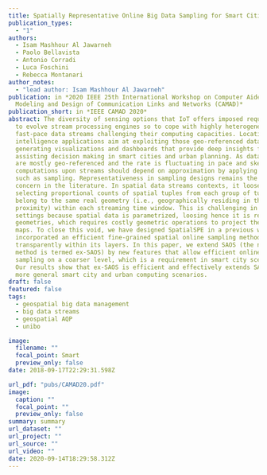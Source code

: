 ```yaml
---
title: Spatially Representative Online Big Data Sampling for Smart Cities
publication_types:
  - "1"
authors:
  - Isam Mashhour Al Jawarneh
  - Paolo Bellavista
  - Antonio Corradi
  - Luca Foschini
  - Rebecca Montanari
author_notes:
  - "lead author: Isam Mashhour Al Jawarneh"
publication: in *2020 IEEE 25th International Workshop on Computer Aided
  Modeling and Design of Communication Links and Networks (CAMAD)*
publication_short: in *IEEE CAMAD 2020*
abstract: The diversity of sensing options that IoT offers imposed requirements
  to evolve stream processing engines so to cope with highly heterogeneous and
  fast-pace data streams challenging their computing capacities. Location
  intelligence applications aim at exploiting those geo-referenced data in
  generating visualizations and dashboards that provide deep insights for
  assisting decision making in smart cities and urban planning. As data arriving
  are mostly geo-referenced and the rate is fluctuating in pace and skewness,
  computations upon streams should depend on approximation by applying methods
  such as sampling. Representativeness in sampling designs remains the pivotal
  concern in the literature. In spatial data streams contexts, it loosely means
  selecting proportional counts of spatial tuples from each group of tuples that
  belong to the same real geometry (i.e., geographically residing in the same
  proximity) within each streaming time window. This is challenging in streaming
  settings because spatial data is parametrized, loosing hence it is real
  geometries, which requires costly geometric operations to project them back to
  maps. To close this void, we have designed SpatialSPE in a previous work and
  incorporated an efficient fine-grained spatial online sampling method (SAOS)
  transparently within its layers. In this paper, we extend SAOS (the novel
  method is termed ex-SAOS) by new features that allow efficient online spatial
  sampling on a coarser level, which is a requirement in smart city scenarios.
  Our results show that ex-SAOS is efficient and effectively extends SAOS for
  more general smart city and urban computing scenarios.
draft: false
featured: false
tags:
  - geospatial big data management
  - big data streams
  - geospatial AQP
  - unibo

image:
  filename: ""
  focal_point: Smart
  preview_only: false
date: 2018-09-17T22:29:31.598Z

url_pdf: "pubs/CAMAD20.pdf"
image:
  caption: ""
  focal_point: ""
  preview_only: false
summary: summary
url_dataset: ""
url_project: ""
url_source: ""
url_video: ""
date: 2020-09-14T18:29:58.312Z
---
```

